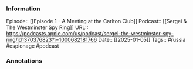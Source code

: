 ### Information

Episode:: [[Episode 1 - A Meeting at the Carlton Club]]
Podcast:: [[Sergei & The Westminster Spy Ring]]
URL:: https://podcasts.apple.com/us/podcast/sergei-the-westminster-spy-ring/id1370376823?i=1000682181766
Date:: [[2025-01-05]]
Tags:: #russia #espionage 
#podcast


### Annotations

